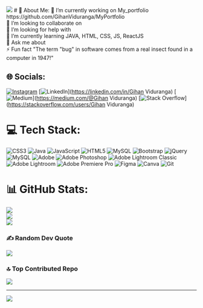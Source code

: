 <img src="[[[file:///C:/Users/Gihan%20Viduranga/OneDrive/Desktop/Free%20Universe%20Stars%20Video%20Gif%20Animated%20Zoom%20Virtual%20Background.gif](https://drive.google.com/file/d/1liEzhqk_thcWSzgv_pwjMdD60Ep0rEf4/view?usp=sharing)](https://camo.githubusercontent.com/0bc88fe1a37c792f8a62e1b770b0b39e886405c1043d59a43fd0a7c27c2688b2/68747470733a2f2f692e696d6775722e636f6d2f315a76566b44632e676966)](https://camo.githubusercontent.com/0bc88fe1a37c792f8a62e1b770b0b39e886405c1043d59a43fd0a7c27c2688b2/68747470733a2f2f692e696d6775722e636f6d2f315a76566b44632e676966)">
# 💫 About Me:
🔭 I’m currently working on My_portfolio https://github.com/GihanViduranga/MyPortfolio<br>👯 I’m looking to collaborate on<br>🤝 I’m looking for help with<br>🌱 I’m currently learning JAVA, HTML, CSS, JS, ReactJS<br>💬 Ask me about <br>⚡ Fun fact "The term "bug" in software comes from a real insect found in a computer in 1947!"


## 🌐 Socials:
[![Instagram](https://img.shields.io/badge/Instagram-%23E4405F.svg?logo=Instagram&logoColor=white)](https://instagram.com/gihan_vidu) [![LinkedIn](https://img.shields.io/badge/LinkedIn-%230077B5.svg?logo=linkedin&logoColor=white)](https://linkedin.com/in/Gihan Viduranga) [![Medium](https://img.shields.io/badge/Medium-12100E?logo=medium&logoColor=white)](https://medium.com/@Gihan Viduranga) [![Stack Overflow](https://img.shields.io/badge/-Stackoverflow-FE7A16?logo=stack-overflow&logoColor=white)](https://stackoverflow.com/users/Gihan Viduranga) 

# 💻 Tech Stack:
![CSS3](https://img.shields.io/badge/css3-%231572B6.svg?style=for-the-badge&logo=css3&logoColor=white) ![Java](https://img.shields.io/badge/java-%23ED8B00.svg?style=for-the-badge&logo=openjdk&logoColor=white) ![JavaScript](https://img.shields.io/badge/javascript-%23323330.svg?style=for-the-badge&logo=javascript&logoColor=%23F7DF1E) ![HTML5](https://img.shields.io/badge/html5-%23E34F26.svg?style=for-the-badge&logo=html5&logoColor=white) ![MySQL](https://img.shields.io/badge/mysql-4479A1.svg?style=for-the-badge&logo=mysql&logoColor=white) ![Bootstrap](https://img.shields.io/badge/bootstrap-%238511FA.svg?style=for-the-badge&logo=bootstrap&logoColor=white) ![jQuery](https://img.shields.io/badge/jquery-%230769AD.svg?style=for-the-badge&logo=jquery&logoColor=white) ![MySQL](https://img.shields.io/badge/mysql-4479A1.svg?style=for-the-badge&logo=mysql&logoColor=white) ![Adobe](https://img.shields.io/badge/adobe-%23FF0000.svg?style=for-the-badge&logo=adobe&logoColor=white) ![Adobe Photoshop](https://img.shields.io/badge/adobe%20photoshop-%2331A8FF.svg?style=for-the-badge&logo=adobe%20photoshop&logoColor=white) ![Adobe Lightroom Classic](https://img.shields.io/badge/Adobe%20Lightroom%20Classic-31A8FF.svg?style=for-the-badge&logo=Adobe%20Lightroom%20Classic&logoColor=white) ![Adobe Lightroom](https://img.shields.io/badge/Adobe%20Lightroom-31A8FF.svg?style=for-the-badge&logo=Adobe%20Lightroom&logoColor=white) ![Adobe Premiere Pro](https://img.shields.io/badge/Adobe%20Premiere%20Pro-9999FF.svg?style=for-the-badge&logo=Adobe%20Premiere%20Pro&logoColor=white) ![Figma](https://img.shields.io/badge/figma-%23F24E1E.svg?style=for-the-badge&logo=figma&logoColor=white) ![Canva](https://img.shields.io/badge/Canva-%2300C4CC.svg?style=for-the-badge&logo=Canva&logoColor=white) ![Git](https://img.shields.io/badge/git-%23F05033.svg?style=for-the-badge&logo=git&logoColor=white)
# 📊 GitHub Stats:
![](https://github-readme-stats.vercel.app/api?username=GihanViduranga&theme=dark&hide_border=false&include_all_commits=false&count_private=false)<br/>
![](https://github-readme-streak-stats.herokuapp.com/?user=GihanViduranga&theme=dark&hide_border=false)<br/>
![](https://github-readme-stats.vercel.app/api/top-langs/?username=GihanViduranga&theme=dark&hide_border=false&include_all_commits=false&count_private=false&layout=compact)

### ✍️ Random Dev Quote
![](https://quotes-github-readme.vercel.app/api?type=horizontal&theme=radical)

### 🔝 Top Contributed Repo
![](https://github-contributor-stats.vercel.app/api?username=GihanViduranga&limit=5&theme=tokyonight&combine_all_yearly_contributions=true)

---
[![](https://visitcount.itsvg.in/api?id=GihanViduranga&icon=8&color=5)](https://visitcount.itsvg.in)

<!-- Proudly created with GPRM ( https://gprm.itsvg.in ) -->
